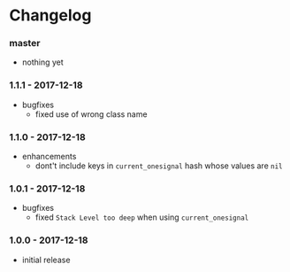 # Changelog

### master

* nothing yet

### 1.1.1 - 2017-12-18

* bugfixes
    * fixed use of wrong class name

### 1.1.0 - 2017-12-18

* enhancements
    * dont't include keys in `current_onesignal` hash whose values are `nil`

### 1.0.1 - 2017-12-18

* bugfixes
    * fixed `Stack Level too deep` when using `current_onesignal`

### 1.0.0 - 2017-12-18

* initial release
